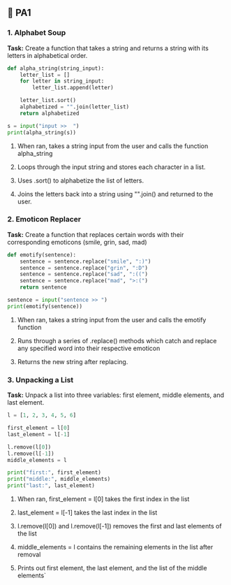
## 📌 PA1 

### 1. Alphabet Soup  
**Task:** Create a function that takes a string and returns a string with its letters in alphabetical order.  

```python
def alpha_string(string_input):
    letter_list = []
    for letter in string_input:
        letter_list.append(letter)

    letter_list.sort()
    alphabetized = "".join(letter_list)
    return alphabetized

s = input("input >>  ")
print(alpha_string(s))

```
1. When ran, takes a string input from the user and calls the function alpha_string

2. Loops through the input string and stores each character in a list.

3. Uses .sort() to alphabetize the list of letters.

4. Joins the letters back into a string using "".join() and returned to the user.


### 2. Emoticon Replacer  
**Task:** Create a function that replaces certain words with their corresponding emoticons (smile, grin, sad, mad)

```python
def emotify(sentence):
    sentence = sentence.replace("smile", ":)")
    sentence = sentence.replace("grin", ":D")
    sentence = sentence.replace("sad", ":((")
    sentence = sentence.replace("mad", ">:(")
    return sentence

sentence = input("sentence >> ")
print(emotify(sentence))
```
1. When ran, takes a string input from the user and calls the emotify function

2. Runs through a series of .replace() methods which catch and replace any specified word into their respective emoticon

3. Returns the new string after replacing.



### 3. Unpacking a List 
**Task:** Unpack a list into three variables: first element, middle elements, and last element.

```python
l = [1, 2, 3, 4, 5, 6]

first_element = l[0]
last_element = l[-1]

l.remove(l[0])
l.remove(l[-1])
middle_elements = l

print("first:", first_element)
print("middle:", middle_elements)
print("last:", last_element)

```
1. When ran, first_element = l[0] takes the first index in the list

2. last_element = l[-1] takes the last index in the list

3. l.remove(l[0]) and l.remove(l[-1]) removes the first and last elements of the list

4. middle_elements = l contains the remaining elements in the list after removal

5. Prints out first element, the last element, and the list of the middle elements` 






















